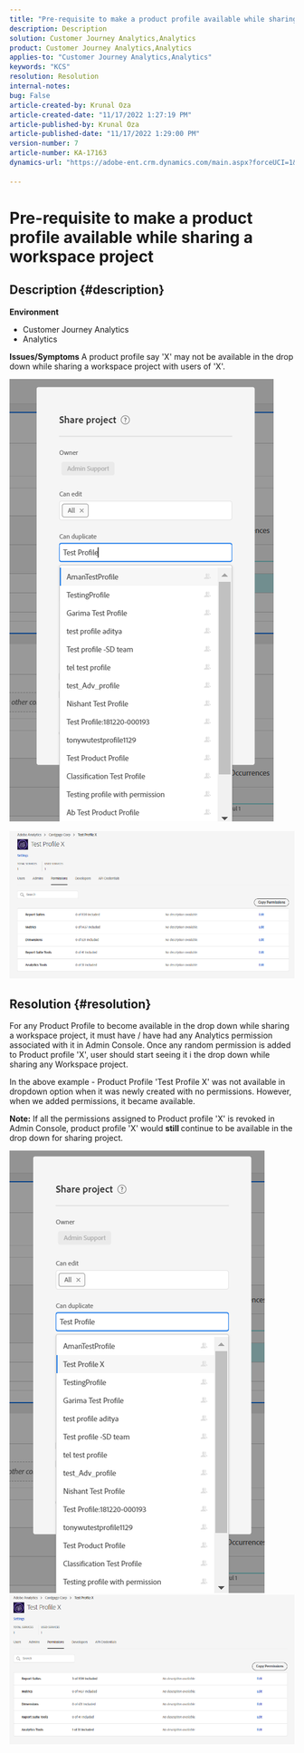 ```yaml
---
title: "Pre-requisite to make a product profile available while sharing a workspace project"
description: Description
solution: Customer Journey Analytics,Analytics
product: Customer Journey Analytics,Analytics
applies-to: "Customer Journey Analytics,Analytics"
keywords: "KCS"
resolution: Resolution
internal-notes: 
bug: False
article-created-by: Krunal Oza
article-created-date: "11/17/2022 1:27:19 PM"
article-published-by: Krunal Oza
article-published-date: "11/17/2022 1:29:00 PM"
version-number: 7
article-number: KA-17163
dynamics-url: "https://adobe-ent.crm.dynamics.com/main.aspx?forceUCI=1&pagetype=entityrecord&etn=knowledgearticle&id=7b352f8e-7b66-ed11-9561-6045bd006149"

---
```

# Pre-requisite to make a product profile available while sharing a workspace project

## Description {#description}

<b>Environment</b>
- Customer Journey Analytics
- Analytics



<b>Issues/Symptoms</b>
A product profile say 'X' may not be available in the drop down while sharing a workspace project with users of 'X'.



![](assets/___7c352f8e-7b66-ed11-9561-6045bd006149___.png)

![](assets/___7e352f8e-7b66-ed11-9561-6045bd006149___.png)


## Resolution {#resolution}


For any Product Profile to become available in the drop down while sharing a workspace project, it must have / have had any Analytics permission associated with it in Admin Console. Once any random permission is added to Product profile 'X', user should start seeing it i the drop down while sharing any Workspace project.

In the above example - Product Profile 'Test Profile X' was not available in dropdown option when it was newly created with no permissions. However, when we added permissions, it became available.

<b>Note:</b> If all the permissions assigned to Product profile 'X' is revoked in Admin Console, product profile 'X' would <b>still </b>continue to be available in the drop down for sharing project.

![](assets/30693c56-ceef-eb11-bacb-0022480a5901.png)     ![](assets/c4b23919-ceef-eb11-bacb-0022480a5901.png)
